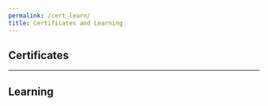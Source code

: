 ```yaml
---
permalink: /cert_learn/
title: Certificates and Learning
---
```


## Certificates

---

## Learning
